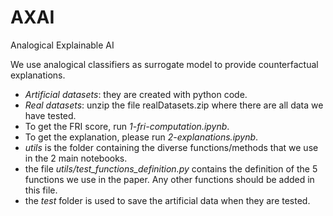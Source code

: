 # AXAI
Analogical Explainable AI

We use analogical classifiers as surrogate model to provide counterfactual explanations.
- *Artificial datasets*: they are created with python code.
- *Real datasets*: unzip the file realDatasets.zip where there are all data we have tested.
- To get the FRI score, run *1-fri-computation.ipynb*.
- To get the explanation, please run *2-explanations.ipynb*.
- *utils* is the folder containing the diverse functions/methods that we use in the 2 main notebooks.
- the file *utils/test_functions_definition.py* contains the definition of the 5 functions we use in the paper. Any other functions should be added in this file.
- the *test* folder is used to save the artificial data when they are tested. 

